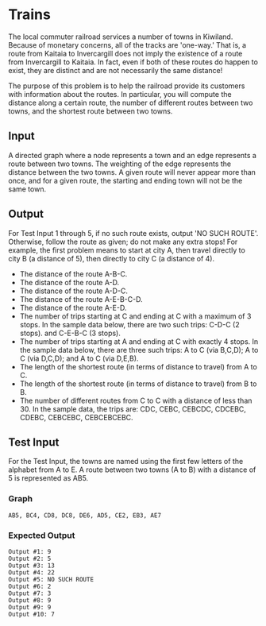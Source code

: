 # Trains

The local commuter railroad services a number of towns in Kiwiland. 
Because of monetary concerns, all of the tracks are 'one-way.' That is, 
a route from Kaitaia to Invercargill does not imply the existence of 
a route from Invercargill to Kaitaia. In fact, even if both of these 
routes do happen to exist, they are distinct and are not necessarily the 
same distance!

The purpose of this problem is to help the railroad provide its 
customers with information about the routes. In particular, you will 
compute the distance along a certain route, the number of different 
routes between two towns, and the shortest route between two towns.

## Input

A directed graph where a node represents a town and an edge represents 
a route between two towns. The weighting of the edge represents the 
distance between the two towns. A given route will never appear more 
than once, and for a given route, the starting and ending town will not 
be the same town.

## Output

For Test Input 1 through 5, if no such route exists, output 'NO SUCH 
ROUTE'. Otherwise, follow the route as given; do not make any extra 
stops! For example, the first problem means to start at city A, then 
travel directly to city B (a distance of 5), then directly to city C (a 
distance of 4).

- The distance of the route A-B-C.
- The distance of the route A-D.
- The distance of the route A-D-C.
- The distance of the route A-E-B-C-D.
- The distance of the route A-E-D.
- The number of trips starting at C and ending at C with a maximum of 
  3 stops. In the sample data below, there are two such trips: C-D-C (2 
  stops). and C-E-B-C (3 stops).
- The number of trips starting at A and ending at C with exactly 
  4 stops. In the sample data below, there are three such trips: A to 
  C (via B,C,D); A to C (via D,C,D); and A to C (via D,E,B).
- The length of the shortest route (in terms of distance to travel) from A to C.
- The length of the shortest route (in terms of distance to travel) from B to B.
- The number of different routes from C to C with a distance of less 
  than 30. In the sample data, the trips are: CDC, CEBC, CEBCDC, CDCEBC, 
  CDEBC, CEBCEBC, CEBCEBCEBC.

## Test Input

For the Test Input, the towns are named using the first few letters of 
the alphabet from A to E. A route between two towns (A to B) with 
a distance of 5 is represented as AB5.

### Graph

```
AB5, BC4, CD8, DC8, DE6, AD5, CE2, EB3, AE7
```

### Expected Output

```
Output #1: 9
Output #2: 5
Output #3: 13
Output #4: 22
Output #5: NO SUCH ROUTE
Output #6: 2
Output #7: 3
Output #8: 9
Output #9: 9
Output #10: 7
```

